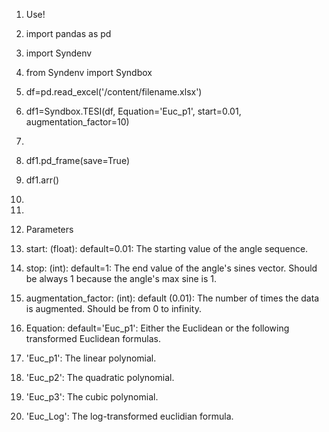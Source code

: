 1. Use!
2. import pandas as pd
3. import Syndenv
4. from Syndenv import Syndbox
5. df=pd.read_excel('/content/filename.xlsx')
6. df1=Syndbox.TESI(df, Equation='Euc_p1', start=0.01, augmentation_factor=10)
7.                             
8. df1.pd_frame(save=True)
9. df1.arr()
10. 
11. 
12. Parameters 
13. start: (float): default=0.01: The starting value of the angle sequence.
14. stop: (int): default=1: The end value of the angle's sines vector. Should be always 1 because the angle's max sine is 1. 
15. augmentation_factor: (int): default (0.01): The number of times the data is augmented. Should be from 0 to infinity.
16. Equation: default='Euc_p1': Either the Euclidean or the following transformed Euclidean formulas.

17. 'Euc_p1': The linear polynomial.
18. 'Euc_p2': The quadratic polynomial.
19. 'Euc_p3': The cubic polynomial.
20. 'Euc_Log': The log-transformed euclidian formula.


 
 
 

